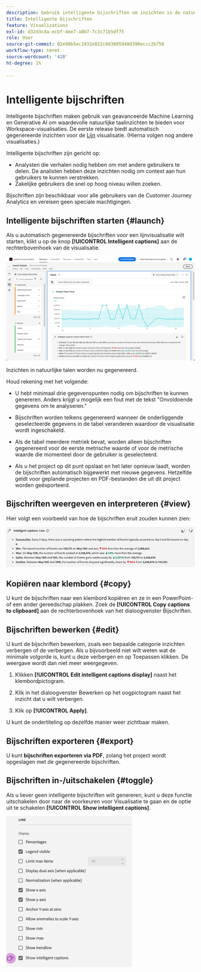 ```yaml
---
description: Gebruik intelligente bijschriften om inzichten in de natuurlijke taal te genereren en trends binnen visualisaties snel te laten overkomen.
title: Intelligente bijschriften
feature: Visualizations
exl-id: d32d3cda-ecbf-4ee7-a8b7-7c3c71b5df75
role: User
source-git-commit: 02e98b5ec1932e822c8d3805948d390eccc2b750
workflow-type: tm+mt
source-wordcount: '428'
ht-degree: 1%

---
```


# Intelligente bijschriften

Intelligente bijschriften maken gebruik van geavanceerde Machine Learning en Generative AI om waardevolle natuurlijke taalinzichten te bieden voor Workspace-visualisaties. De eerste release biedt automatisch gegenereerde inzichten voor de [Lijn](line.md) visualisatie. (Hierna volgen nog andere visualisaties.)

Intelligente bijschriften zijn gericht op:

* Analysten die verhalen nodig hebben om met andere gebruikers te delen. De analisten hebben deze inzichten nodig om context aan hun gebruikers te kunnen verstrekken.
* Zakelijke gebruikers die snel op hoog niveau willen zoeken.

Bijschriften zijn beschikbaar voor alle gebruikers van de Customer Journey Analytics en vereisen geen speciale machtigingen.

## Intelligente bijschriften starten {#launch}

Als u automatisch gegenereerde bijschriften voor een lijnvisualisatie wilt starten, klikt u op de knop **[!UICONTROL Intelligent captions]** aan de rechterbovenhoek van de visualisatie.

![Het venster van de Analyse van de lancering die de Intelligente titels voor de Trend van de Kijken van het Product toont. ](assets/intell-caps-1.png)

Inzichten in natuurlijke talen worden nu gegenereerd.

Houd rekening met het volgende:

* U hebt minimaal drie gegevenspunten nodig om bijschriften te kunnen genereren. Anders krijgt u mogelijk een fout met de tekst &quot;Onvoldoende gegevens om te analyseren.&quot;

* Bijschriften worden telkens gegenereerd wanneer de onderliggende geselecteerde gegevens in de tabel veranderen waardoor de visualisatie wordt ingeschakeld.

* Als de tabel meerdere metriek bevat, worden alleen bijschriften gegenereerd voor de eerste metrische waarde of voor de metrische waarde die momenteel door de gebruiker is geselecteerd.

* Als u het project op dit punt opslaat en het later opnieuw laadt, worden de bijschriften automatisch bijgewerkt met nieuwe gegevens. Hetzelfde geldt voor geplande projecten en PDF-bestanden die uit dit project worden geëxporteerd.

## Bijschriften weergeven en interpreteren {#view}

Hier volgt een voorbeeld van hoe de bijschriften eruit zouden kunnen zien:

![Intelligente bijschriften voor lijnvisualisatie, waaronder Seizoensonaliteit, Min, Max, Spike en Afwijzen.](assets/captions.png)

## Kopiëren naar klembord {#copy}

U kunt de bijschriften naar een klembord kopiëren en ze in een PowerPoint- of een ander gereedschap plakken. Zoek de **[!UICONTROL Copy captions to clipboard]** aan de rechterbovenhoek van het dialoogvenster Bijschriften.

## Bijschriften bewerken {#edit}

U kunt de bijschriften bewerken, zoals een bepaalde categorie inzichten verbergen of de verbergen. Als u bijvoorbeeld niet wilt weten wat de minimale volgorde is, kunt u deze verbergen en op Toepassen klikken. De weergave wordt dan niet meer weergegeven.

1. Klikken **[!UICONTROL Edit intelligent captions display]** naast het klembordpictogram.

1. Klik in het dialoogvenster Bewerken op het oogpictogram naast het inzicht dat u wilt verbergen.

1. Klik op **[!UICONTROL Apply]**.

U kunt de ondertiteling op dezelfde manier weer zichtbaar maken.

## Bijschriften exporteren {#export}

U kunt **bijschriften exporteren via PDF**, zolang het project wordt opgeslagen met de gegenereerde bijschriften.

## Bijschriften in-/uitschakelen {#toggle}

Als u liever geen intelligente bijschriften wilt genereren, kunt u deze functie uitschakelen door naar de voorkeuren voor Visualisatie te gaan en de optie uit te schakelen **[!UICONTROL Show intelligent captions]**.

![Opties voor lijnvisualisatie waarmee u de optie voor het uitschakelen van de optie Intelligente bijschriften tonen kunt uitschakelen.](assets/toggle-captions.png)
